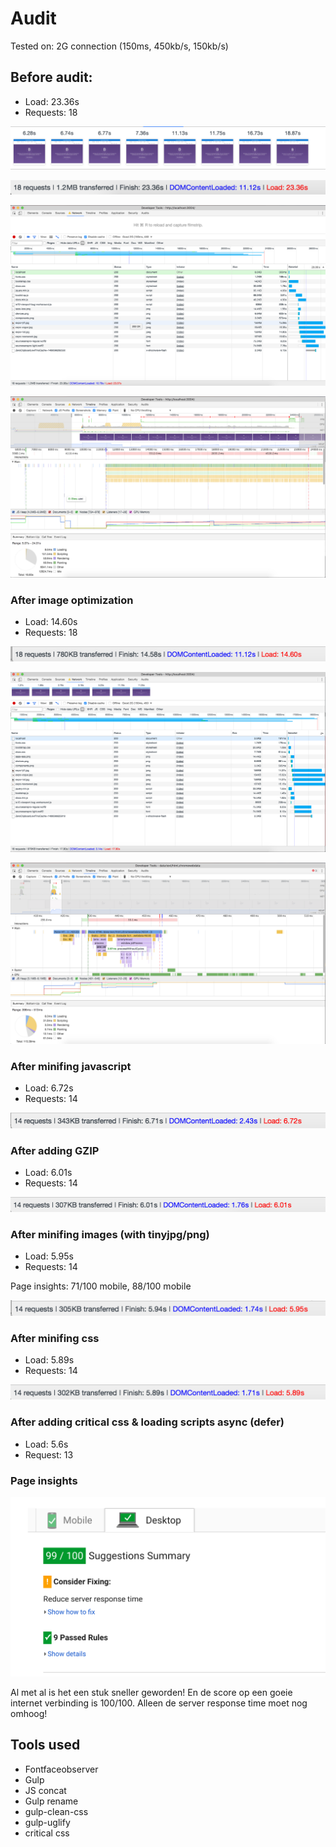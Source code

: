 # Audit

Tested on:  2G connection (150ms, 450kb/s, 150kb/s)

## Before audit:

- Load:       23.36s
- Requests:   18

![alt text](screenshots/captured.png "Audit")

![alt text](screenshots/1.before.png "Audit")

![alt text](screenshots/1.first-state_network.png "Audit")

![alt text](screenshots/1.first-state_timeline.png "Audit")

### After image optimization

- Load:       14.60s
- Requests:   18

![alt text](screenshots/2.optimized-images.png "Audit")

![alt text](screenshots/2.gzip_network.png "Audit")

![alt text](screenshots/2.gzip_timeline.png "Audit")


### After minifing javascript

- Load: 6.72s
- Requests: 14

![alt text](screenshots/3.minified-js.png "Audit")


### After adding GZIP

- Load: 6.01s
- Requests: 14

![alt text](screenshots/4.gzip.png "Audit")


### After minifing images (with tinyjpg/png)

- Load: 5.95s
- Requests: 14

Page insights: 71/100 mobile, 88/100 mobile


![alt text](screenshots/5.minified-imgs.png)


### After minifing css

- Load: 5.89s
- Requests: 14

![alt text](screenshots/6.minified-css.png)

### After adding critical css & loading scripts async (defer)

- Load: 5.6s
- Request: 13

### Page insights

![alt text](screenshots/7.page-insights.png)

Al met al is het een stuk sneller geworden! En de score op een goeie internet verbinding is 100/100. Alleen de server response time moet nog omhoog!

## Tools used

- Fontfaceobserver
- Gulp
- JS concat
- Gulp rename
- gulp-clean-css
- gulp-uglify
- critical css



